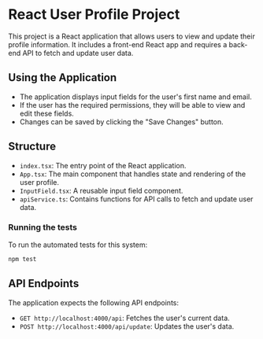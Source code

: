 # React User Profile Project

This project is a React application that allows users to view and update their profile information. It includes a front-end React app and requires a back-end API to fetch and update user data.

## Using the Application

- The application displays input fields for the user's first name and email.
- If the user has the required permissions, they will be able to view and edit these fields.
- Changes can be saved by clicking the "Save Changes" button.

## Structure

- `index.tsx`: The entry point of the React application.
- `App.tsx`: The main component that handles state and rendering of the user profile.
- `InputField.tsx`: A reusable input field component.
- `apiService.ts`: Contains functions for API calls to fetch and update user data.

### Running the tests

To run the automated tests for this system:

```bash
npm test
```

## API Endpoints

The application expects the following API endpoints:

- `GET http://localhost:4000/api`: Fetches the user's current data.
- `POST http://localhost:4000/api/update`: Updates the user's data.
